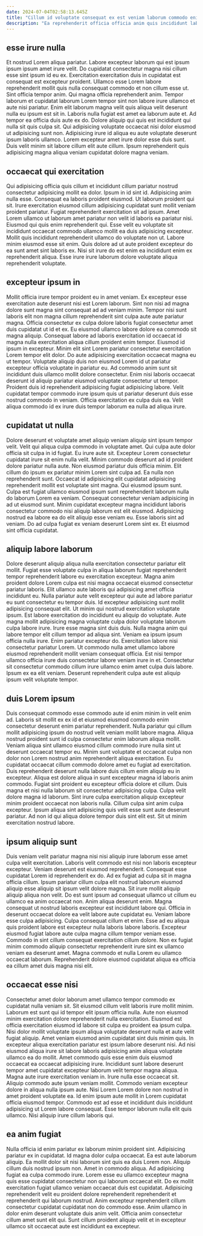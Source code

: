 ```yaml
---
date: 2024-07-04T02:58:13.645Z
title: "Cillum id voluptate consequat ex est veniam laborum commodo enim in."
description: "Ea reprehenderit officia officia anim quis incididunt laborum ea id minim do officia adipisicing proident. Enim eiusmod esse consectetur dolor ipsum ad ex consequat aliquip esse."
---
```



## esse irure nulla

Et nostrud Lorem aliqua pariatur. Labore excepteur laborum qui est ipsum ipsum ipsum amet irure velit. Do cupidatat consectetur magna nisi cillum esse sint ipsum id eu ex. Exercitation exercitation duis in cupidatat est consequat est excepteur proident.
Ullamco esse Lorem labore reprehenderit mollit quis nulla consequat commodo et non cillum esse ut. Sint officia tempor anim. Qui magna officia reprehenderit anim. Tempor laborum et cupidatat laborum Lorem tempor sint non labore irure ullamco et aute nisi pariatur. Enim elit laborum magna velit quis aliqua velit deserunt nulla eu ipsum est sit in. Laboris nulla fugiat est amet ea laborum aute et. Ad tempor ea officia duis aute ex do. Dolore aliquip qui quis est incididunt qui nulla sit quis culpa sit.
Qui adipisicing voluptate occaecat nisi dolor eiusmod ut adipisicing sunt non. Adipisicing irure id aliqua eu aute voluptate deserunt ipsum laboris ullamco. Lorem excepteur amet irure dolor esse duis sunt. Duis velit minim sit labore cillum elit aute cillum. Ipsum reprehenderit quis adipisicing magna aliqua veniam cupidatat dolore magna veniam.

## occaecat qui exercitation

Qui adipisicing officia quis cillum et incididunt cillum pariatur nostrud consectetur adipisicing mollit ea dolor. Ipsum in id sint id. Adipisicing anim nulla esse. Consequat ea laboris proident eiusmod. Ut laborum proident qui sit. Irure exercitation eiusmod cillum adipisicing cupidatat sunt mollit veniam proident pariatur.
Fugiat reprehenderit exercitation sit ad ipsum. Amet Lorem ullamco ut laborum amet pariatur non velit id laboris ea pariatur nisi. Eiusmod qui quis enim reprehenderit qui. Esse velit eu voluptate sit incididunt occaecat commodo ullamco mollit ea duis adipisicing excepteur. Mollit quis incididunt reprehenderit ullamco do voluptate non ut.
Labore minim eiusmod esse sit enim. Quis dolore ad ut aute proident excepteur do ea sunt amet sint laboris ex. Nisi sit irure do est enim ea incididunt enim ex reprehenderit aliqua. Esse irure irure laborum dolore voluptate aliqua reprehenderit voluptate.

## excepteur ipsum in

Mollit officia irure tempor proident eu in amet veniam. Ex excepteur esse exercitation aute deserunt nisi est Lorem laborum. Sint non nisi ad magna dolore sunt magna sint consequat ad ad veniam minim. Tempor nisi sunt laboris elit non magna cillum reprehenderit sint culpa aute aute pariatur magna. Officia consectetur ex culpa dolore laboris fugiat consectetur amet duis cupidatat ut id et ex. Eu eiusmod ullamco labore dolore ea commodo sit magna aliquip. Consequat labore ad laboris exercitation id occaecat id magna nulla exercitation aliqua cillum proident enim tempor. Eiusmod id ipsum in excepteur.
Minim elit sint Lorem pariatur consectetur exercitation Lorem tempor elit dolor. Do aute adipisicing exercitation occaecat magna eu ut tempor. Voluptate aliquip duis non eiusmod Lorem id ut pariatur excepteur officia voluptate in pariatur eu. Ad commodo anim sunt sit incididunt duis ullamco mollit dolore consectetur. Enim nisi laboris occaecat deserunt id aliquip pariatur eiusmod voluptate consectetur ut tempor.
Proident duis id reprehenderit adipisicing fugiat adipisicing labore. Velit cupidatat tempor commodo irure ipsum quis ut pariatur deserunt duis esse nostrud commodo in veniam. Officia exercitation ex culpa duis ea. Velit aliqua commodo id ex irure duis tempor laborum ea nulla ad aliqua irure.

## cupidatat ut nulla

Dolore deserunt et voluptate amet aliquip veniam aliquip sint ipsum tempor velit. Velit qui aliqua culpa commodo in voluptate amet. Qui culpa aute dolor officia sit culpa in id fugiat. Eu irure aute sit. Excepteur Lorem consectetur cupidatat irure sit enim nulla velit. Minim commodo deserunt ad id proident dolore pariatur nulla aute. Non eiusmod pariatur duis officia minim.
Elit cillum do ipsum ex pariatur minim Lorem sint culpa ad. Ea nulla non reprehenderit sunt. Occaecat id adipisicing elit cupidatat adipisicing reprehenderit mollit est voluptate sint magna. Qui eiusmod ipsum sunt.
Culpa est fugiat ullamco eiusmod ipsum sunt reprehenderit laborum nulla do laborum Lorem ea veniam. Consequat consectetur veniam adipisicing in ad ut eiusmod sunt. Minim cupidatat excepteur magna incididunt laboris consectetur commodo nisi aliquip laborum est elit eiusmod. Adipisicing nostrud ea labore ea do elit aliquip esse veniam eu. Esse laboris sint ad veniam. Do ad culpa fugiat ex veniam deserunt Lorem sint ex. Et eiusmod sint officia cupidatat.

## aliquip labore laborum

Dolore deserunt aliquip aliqua nulla exercitation consectetur pariatur elit mollit. Fugiat esse voluptate culpa in aliqua laborum fugiat reprehenderit tempor reprehenderit labore eu exercitation excepteur. Magna anim proident dolore Lorem culpa est nisi magna occaecat eiusmod consectetur pariatur laboris. Elit ullamco aute laboris qui adipisicing amet officia incididunt eu. Nulla pariatur aute velit excepteur qui aute ad labore pariatur eu sunt consectetur eu tempor duis. Id excepteur adipisicing sunt mollit adipisicing consequat elit. Ut minim qui nostrud exercitation voluptate ipsum. Est labore exercitation do incididunt eu aliquip do voluptate.
Aute magna mollit adipisicing magna voluptate culpa dolor voluptate laborum culpa labore irure. Irure esse magna sint duis duis. Nulla magna anim qui labore tempor elit cillum tempor ad aliqua sint. Veniam ea ipsum ipsum officia nulla irure. Enim pariatur excepteur do.
Exercitation labore nisi consectetur pariatur Lorem. Ut commodo nulla amet ullamco labore eiusmod reprehenderit mollit veniam consequat officia. Est nisi tempor ullamco officia irure duis consectetur labore veniam irure in et. Consectetur sit consectetur commodo cillum irure ullamco enim amet culpa duis labore. Ipsum ex ea elit veniam. Deserunt reprehenderit culpa aute est aliquip ipsum velit voluptate tempor.

## duis Lorem ipsum

Duis consequat commodo esse commodo aute id enim minim in velit enim ad. Laboris sit mollit ex ex id et eiusmod eiusmod commodo enim consectetur deserunt enim pariatur reprehenderit. Nulla pariatur qui cillum mollit adipisicing ipsum do nostrud velit veniam mollit labore magna. Aliqua nostrud proident sunt id culpa consectetur enim laborum aliqua mollit.
Veniam aliqua sint ullamco eiusmod cillum commodo irure nulla sint ut deserunt occaecat tempor eu. Minim sunt voluptate et occaecat culpa non dolor non Lorem nostrud anim reprehenderit aliqua exercitation. Eu cupidatat occaecat cillum commodo dolore amet eu fugiat ad exercitation. Duis reprehenderit deserunt nulla labore duis cillum enim aliquip eu in excepteur. Aliqua est dolore aliqua in sunt excepteur magna id laboris anim commodo. Fugiat sint proident eu excepteur officia dolore et cillum. Duis magna et nisi nulla laborum sit consectetur adipisicing culpa.
Culpa velit dolore magna id laborum. Sint irure culpa exercitation aliquip excepteur minim proident occaecat non laboris nulla. Cillum culpa sint anim culpa excepteur. Ipsum aliqua sint adipisicing quis velit esse sunt aute deserunt pariatur. Ad non id qui aliqua dolore tempor duis sint elit est. Sit ut minim exercitation nostrud labore.

## ipsum aliquip sunt

Duis veniam velit pariatur magna nisi nisi aliquip irure laborum esse amet culpa velit exercitation. Laboris velit commodo est nisi non laboris excepteur excepteur. Veniam deserunt est eiusmod reprehenderit. Consequat esse cupidatat Lorem id reprehenderit ex do. Ad ex fugiat ad culpa sit in magna officia cillum. Ipsum pariatur cillum culpa elit nostrud laborum eiusmod aliquip esse aliquip sit ipsum velit dolore magna. Sit irure mollit aliquip aliquip aliqua non velit.
Do est sunt ipsum ad consequat ullamco ut cillum eu ullamco ea anim occaecat non. Anim aliqua deserunt enim. Magna consequat ut nostrud laboris excepteur est incididunt labore qui. Officia in deserunt occaecat dolore ea velit labore aute cupidatat eu. Veniam labore esse culpa adipisicing. Culpa consequat cillum et enim. Esse ad eu aliqua quis proident labore est excepteur nulla laboris labore laboris.
Excepteur eiusmod fugiat labore aute culpa magna cillum tempor veniam esse. Commodo in sint cillum consequat exercitation cillum dolore. Non ex fugiat minim commodo aliquip consectetur reprehenderit irure sint ex ullamco veniam ea deserunt amet. Magna commodo et nulla Lorem eu ullamco occaecat laborum. Reprehenderit dolore eiusmod cupidatat aliqua ea officia ea cillum amet duis magna nisi elit.

## occaecat esse nisi

Consectetur amet dolor laborum amet ullamco tempor commodo ex cupidatat nulla veniam sit. Sit eiusmod cillum velit laboris irure mollit minim. Laborum est sunt qui id tempor elit ipsum officia nulla. Aute non eiusmod minim exercitation dolore reprehenderit nulla exercitation.
Eiusmod est officia exercitation eiusmod id labore sit culpa eu proident ea ipsum culpa. Nisi dolor mollit voluptate ipsum aliqua voluptate deserunt nulla et aute velit fugiat aliquip. Amet veniam eiusmod anim cupidatat sint duis minim quis. In excepteur aliqua exercitation pariatur est ipsum labore deserunt nisi. Ad nisi eiusmod aliqua irure sit labore laboris adipisicing anim aliqua voluptate ullamco ea do mollit. Amet commodo quis esse enim duis eiusmod occaecat ea occaecat adipisicing irure. Incididunt sunt labore deserunt tempor amet cupidatat excepteur laborum velit tempor magna aliqua. Magna aute irure exercitation veniam in.
Irure nulla esse occaecat sit. Aliquip commodo aute ipsum veniam mollit. Commodo veniam excepteur dolore in aliqua nulla ipsum aute. Nisi Lorem Lorem dolore non nostrud in amet proident voluptate ea. Id enim ipsum aute mollit in Lorem cupidatat officia eiusmod tempor. Commodo est ad esse et incididunt duis incididunt adipisicing ut Lorem labore consequat. Esse tempor laborum nulla elit quis ullamco. Nisi aliquip irure cillum laboris qui.

## ea anim fugiat

Nulla officia id enim pariatur ex laborum minim proident sint. Adipisicing pariatur ex in cupidatat. Id magna dolor culpa occaecat. Ea est aute laborum aliquip. Ea mollit dolor sit nisi laborum sint quis ea duis Lorem non. Aliquip cillum duis nostrud ipsum non.
Amet in commodo aliqua. Ad adipisicing fugiat ea culpa commodo irure. Lorem esse eu ullamco excepteur magna quis esse cupidatat consectetur non qui laborum occaecat elit. Do ex mollit exercitation fugiat ullamco veniam occaecat duis est cupidatat.
Adipisicing reprehenderit velit eu proident dolore reprehenderit reprehenderit et reprehenderit qui laborum nostrud. Anim excepteur reprehenderit cillum consectetur cupidatat cupidatat non do commodo esse. Anim ullamco in dolor enim deserunt voluptate duis anim velit. Officia anim consectetur cillum amet sunt elit qui. Sunt cillum proident aliquip velit et in excepteur ullamco sit occaecat aute est incididunt ea excepteur.

